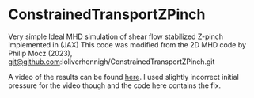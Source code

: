 # ConstrainedTransportZPinch

Very simple Ideal MHD simulation of shear flow stabilized Z-pinch implemented in (JAX)
This code was modified from the 2D MHD code by Philip Mocz (2023), git@github.com:loliverhennigh/ConstrainedTransportZPinch.git


A video of the results can be found [here](https://www.youtube.com/watch?v=ADio_yOoKkw). I used slightly incorrect initial pressure for the video though and the code here contains the fix.
